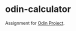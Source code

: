 # odin-calculator

Assignment for [Odin Project](https://www.theodinproject.com/lessons/foundations-calculator).
